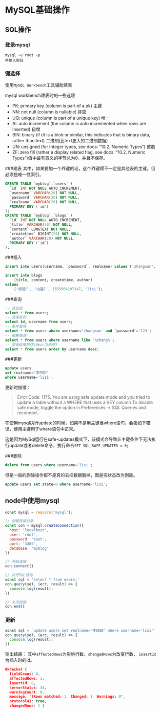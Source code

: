 # MySQL基础操作

## SQL操作

### 登录mysql 
```
mysql -u root -p
再输入密码
```

### 键选择
使用`MySQL Workbench`工具辅助建表

mysql workbench建表时的一些选项
 - PK: primary key (column is part of a pk) 主键
 - NN: not null (column is nullable) 非空
 - UQ: unique (column is part of a unique key) 唯一
 - AI: auto increment (the column is auto incremented when rows are inserted) 自增
 - BIN: binary (if dt is a blob or similar, this indicates that is binary data, rather than text) 二进制(比text更大的二进制数据)
 - UN: unsigned (for integer types, see docs: “10.2. Numeric Types”) 整数
 - ZF: zero fill (rather a display related flag, see docs: “10.2. Numeric Types”)值中最有意义的字节总为0，并且不保存。


###建表
其中，如果要加一个外键的话，这个外键得不一定是其他表的主键，但必须是唯一性索引。
```sql
CREATE TABLE `myblog`.`users` (
  `id` INT NOT NULL AUTO_INCREMENT,
  `username` VARCHAR(20) NOT NULL,
  `password` VARCHAR(20) NOT NULL,
  `realname` VARCHAR(20) NOT NULL,
  PRIMARY KEY (`id`)
);
CREATE TABLE `myblog`.`blogs` (
  `id` INT NOT NULL AUTO_INCREMENT,
  `title` VARCHAR(50) NOT NULL,
  `content` LONGTEXT NOT NULL,
  `createtime` BIGINT(20) NOT NULL,
  `author` VARCHAR(20) NOT NULL,
  PRIMARY KEY (`id`)
);
```

###插入
```sql
insert into users(username, `password`, realname) values ('zhangsan', '123', '张三');

insert into blogs
	(title, content, createtime, author)
values
	('标题C', '内容C', 1559564297147, 'lisi');
```

###查询
```sql
-- 查全部
select * from users;
-- 查某些列
select id, username from users;
-- 条件查询
select * from users where username='zhangsan' and `password`='123';
-- 模糊查询
select * from users where username like '%zhang%';
-- 查询结果排序(desc为倒序)
select * from users order by username desc;
```

###更新
```sql
update users 
set realname='李四四' 
where username='lisi';
```
更新时报错：
> Error Code: 1175. You are using safe update mode and you tried to update a table without a WHERE that uses a KEY column To disable safe mode, toggle the option in Preferences -> SQL Queries and reconnect.

在使用mysql执行update的时候，如果不是用主键当where语句，会报如下错误，使用主键用于where语句中正常。

这是因为MySql运行在safe-updates模式下，该模式会导致非主键条件下无法执行update或者delete命令，执行命令`SET SQL_SAFE_UPDATES = 0;`

###删除
```sql
delete from users where username='lisi';
```
但是一般的删除操作都不是真的去把数据删掉，而是把状态改为删除。
```sql
update users set state=0 where username='lisi';
```

## node中使用mysql
```js
const mysql = require('mysql');

// 创建链接对象
const con = mysql.createConnection({
  host: 'localhost',
  user: 'root',
  password: 'root',
  port: '3306',
  database: 'myblog'
})

// 开始连接
con.connect()

// 执行SQL语句
const sql = 'select * from users;'
con.query(sql, (err, result) => {
  console.log(result);
})

// 关闭链接
con.end()
```
### 更新
```js
const sql = `update users set realname='李四四' where username='lisi'`
con.query(sql, (err, result) => {
  console.log(result);
})
```

输出结果：
其中`affectedRows`为影响行数，`changedRows`为改变行数， `insertId`为插入时的id。
```json
OkPacket {
  fieldCount: 0,
  affectedRows: 1,
  insertId: 0,
  serverStatus: 34,
  warningCount: 0,
  message: '(Rows matched: 1  Changed: 1  Warnings: 0',
  protocol41: true,
  changedRows: 1 }
```